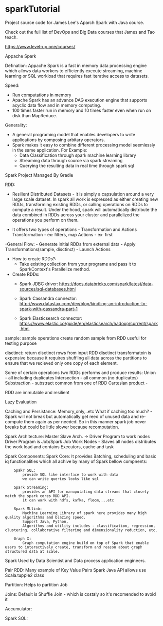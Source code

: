 # sparkTutorial
Project source code for James Lee's Aparch Spark with Java course.

Check out the full list of DevOps and Big Data courses that James and Tao teach.

https://www.level-up.one/courses/


Appache Spark

Defination:
Appache Spark is a fast in memory data processing engine which allows data workers to efficiently execute streaming, machine learning or SQL workload that requires fast iterative access to datasets.

Speed:
- Run computations in memory
- Apache Spark has an advance DAG execution engine that supports acyclic data flow and in memory computing.
- 100 times faster run in memory and 10 times faster even when run on disk than MapReduce.

Generality:
- A general programing model that enables developers to write applications by composing arbitary operators.
- Spark makes it easy to combine different processing model seemlessly in the same application.
For Example:
    - Data Classification through spark machine learning library
    - Streaming data through source via spark streaming
    - Querying the resulting data in real time through spark sql

Spark Project Managed By Gradle

RDD:
- Resilient Distributed Datasets - It is simply a capsulation around a very large scale dataset. In spark all work is expressed as either creating new RDDs, transforming existing RDDs, or calling operations on RDDs to compute a result.
Under the hood, spark will automatically distribute the data combined in RDDs across your cluster and parallelized the operations you perform on them.

- It offers two types of operations - Transformation and Actions
    Transformation - ex: filters, map
    Actions - ex: first

-General Flow:
    - Generate initial RDDs from external data
    - Apply Transformations(sample, disctinct)
    - Launch Actions

- How to create RDDs?:
    - Take existing collection from your programe and pass it to SparkContext's Parallelize method.
- Create RDDs:
    - Spark JDBC driver:
    https://docs.databricks.com/spark/latest/data-sources/sql-databases.html

    - Spark Cassandra connector:
    http://www.datastax.com/dev/blog/kindling-an-introduction-to-spark-with-cassandra-part-1

    - Spark Elasticsearch connector:
    https://www.elastic.co/guide/en/elasticsearch/hadoop/current/spark.html

sample:
    sample operations create random sample from RDD
    useful for testing purpose

disctinct:
    return disctinct rows from input RDD
    disctinct transformatoin is expensive because it requires shuffling all data across the partitions to ensure that we recieved only one copy of each element.

Some of certain operations two RDDs performs and produce results:
    Union - all including duplicates
    Intersection - all common (no duplicates)
    Substraction - substract common from one of RDD
    Cartesian product -

RDD are immutable and resilient

Lazy Evaluation

Caching and Persistance:
    Memory_only,..etc
    What if caching too much? - Spark will not break but automatically get reed of unused data and re-compute them again as per needed.
    So in this manner spark job never breaks but could be little slower because recomputation.


Spark Architecture:
    Master Slave Arch. -> Driver Program to work nodes
    Driver Program is Job/Spark Job
    Work Nodes - Slaves all nodes distributes the work load and contains Executors, cache and task

Spark Components:
    Spark Core:
        It provides Batching, scheduling and basic iq functionalities which all achive by many of Spark bellow compnents:

        Spakr SQL:
            provide SQL like interface to work with data
            we can write queries looks like sql

        Spark Streaming:
            provides an API for manupulating data streams that closely match the spark cores RDD API.
            it can work with hdfs, kafka, floom,...etc

        Spark MLlinb:
            Machine Learning Library of spark here provides many high quality algorithms and blazing speed.
            Support Java, Python,
            Algorithms and utility includes - classification, regression, clustering, collaborative filtering and dimensionality reduction, etc.

        Graph X:
            Graph computation engine build on top of Spark that enable users to interactively create, transform and reason about graph structured data at scale.

Spark Used by Data Scientist and Data process application engineers.

Pair RDD:
    Many example of Key Value Pairs
    Spark Java API allows use Scala.tupple2 class

Partition:
    Helps to partition Job


Joins:
    Default is Shuffle Join - which is costaly so it's recomended to avoid it


Accumulator:

Spark SQL:



